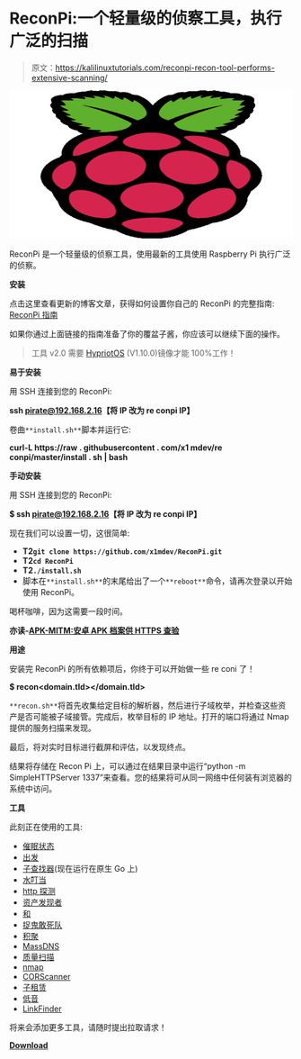 # ReconPi:一个轻量级的侦察工具，执行广泛的扫描

> 原文：<https://kalilinuxtutorials.com/reconpi-recon-tool-performs-extensive-scanning/>

[![ReconPi : A Lightweight Recon Tool That Performs Extensive Scanning](img/d5bb5c305a4a1f70ce322a0990fab861.png "ReconPi : A Lightweight Recon Tool That Performs Extensive Scanning")](https://1.bp.blogspot.com/-4Vy9rleBCd8/Xe93iY93AqI/AAAAAAAAD4k/fLmUBdXpOCIEM-Y9bGJ6XYsge3wPsB9CwCLcBGAsYHQ/s1600/ReconPi%25281%2529.png)

ReconPi 是一个轻量级的侦察工具，使用最新的工具使用 Raspberry Pi 执行广泛的侦察。

**安装**

点击这里查看更新的博客文章，获得如何设置你自己的 ReconPi 的完整指南: [ReconPi 指南](https://x1m.nl/posts/recon-pi/)

如果你通过上面链接的指南准备了你的覆盆子酱，你应该可以继续下面的操作。

> 工具 v2.0 需要 [HypriotOS](https://blog.hypriot.com/downloads/) (V1.10.0)镜像才能 100%工作！

**易于安装**

用 SSH 连接到您的 ReconPi:

**ssh pirate@192.168.2.16【将 IP 改为 re conpi IP】**

卷曲`**install.sh**`脚本并运行它:

**curl-L https://raw . githubusercontent . com/x1 mdev/re conpi/master/install . sh | bash**

**手动安装**

用 SSH 连接到您的 ReconPi:

**$ ssh pirate@192.168.2.16【将 IP 改为 re conpi IP】**

现在我们可以设置一切，这很简单:

*   **T2`git clone https://github.com/x1mdev/ReconPi.git`**
*   **T2`cd ReconPi`**
*   **T2`./install.sh`**
*   脚本在`**install.sh**`的末尾给出了一个`**reboot**`命令，请再次登录以开始使用 ReconPi。

喝杯咖啡，因为这需要一段时间。

**亦读-[APK-MITM:安卓 APK 档案供 HTTPS 查验](https://kalilinuxtutorials.com/apk-mitm-android-apk-https-inspection/)**

**用途**

安装完 ReconPi 的所有依赖项后，你终于可以开始做一些 re coni 了！

**$ recon<domain.tld></domain.tld>**

`**recon.sh**`将首先收集给定目标的解析器，然后进行子域枚举，并检查这些资产是否可能被子域接管。完成后，枚举目标的 IP 地址。打开的端口将通过 Nmap 提供的服务扫描来发现。

最后，将对实时目标进行截屏和评估，以发现终点。

结果将存储在 Recon Pi 上，可以通过在结果目录中运行“python -m SimpleHTTPServer 1337”来查看。您的结果将可从同一网络中任何装有浏览器的系统中访问。

**工具**

此刻正在使用的工具:

*   [催眠状态](https://blog.hypriot.com/downloads/)
*   [出发](https://github.com/golang)
*   [子查找器](https://github.com/Ice3man543/subfinder)(现在运行在原生 Go 上)
*   [水叮当](https://github.com/michenriksen/aquatone)
*   [http 探测](https://github.com/tomnomnom/httprobe)
*   [资产发现者](https://github.com/tomnomnom/assetfinder)
*   [和](https://github.com/tomnomnom/meg)
*   [捉鬼敢死队](https://github.com/OJ/gobuster)
*   [积聚](https://github.com/OWASP/Amass)
*   [MassDNS](https://github.com/blechschmidt/massdns)
*   [质量扫描](https://github.com/robertdavidgraham/masscan)
*   [nmap](https://nmap.org/)
*   [CORScanner](https://github.com/chenjj/CORScanner)
*   [子租赁](https://github.com/yassineaboukir/sublert)
*   [低音](https://github.com/Abss0x7tbh/bass)
*   [LinkFinder](https://github.com/GerbenJavado/LinkFinder)

将来会添加更多工具，请随时提出拉取请求！

[**Download**](https://github.com/x1mdev/ReconPi)